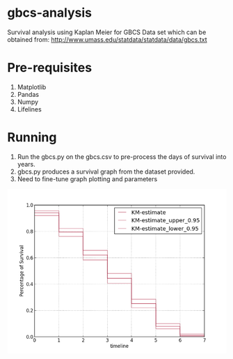 # gbcs-analysis
Survival analysis using Kaplan Meier for GBCS Data set which can be obtained from:
http://www.umass.edu/statdata/statdata/data/gbcs.txt

# Pre-requisites

1. Matplotlib
2. Pandas
3. Numpy
4. Lifelines

# Running

1. Run the gbcs.py on the gbcs.csv to pre-process the days of survival into years.
2. gbcs.py produces a survival graph from the dataset provided.
3. Need to fine-tune graph plotting and parameters

![Alt text](output.png?raw=true "Survival Percentage Graph")

